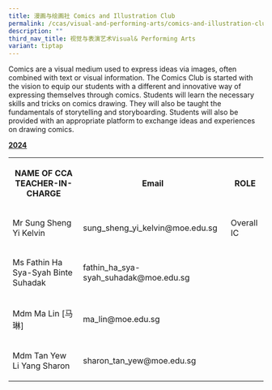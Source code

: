 ```yaml
---
title: 漫画与绘画社 Comics and Illustration Club
permalink: /ccas/visual-and-performing-arts/comics-and-illustration-club/
description: ""
third_nav_title: 视觉与表演艺术Visual& Performing Arts
variant: tiptap
---
```

<p>Comics are a visual medium used to express ideas via images, often combined with text or visual information. The Comics Club is started with the vision to equip our students with a different and innovative way of expressing themselves through comics. Students will learn the necessary skills and tricks on comics drawing. They will also be taught the fundamentals of storytelling and storyboarding. Students will also be provided with an appropriate platform to exchange ideas and experiences on drawing comics.</p><p><strong><u>2024</u></strong></p><table><tbody><tr><th rowspan="1" colspan="1"><p>NAME OF CCA<br>TEACHER-IN-CHARGE</p></th><th rowspan="1" colspan="1"><p>Email</p></th><th rowspan="1" colspan="1"><p>ROLE</p></th></tr><tr><td rowspan="1" colspan="1"><p>Mr Sung Sheng Yi Kelvin</p></td><td rowspan="1" colspan="1"><p>sung_sheng_yi_kelvin@moe.edu.sg</p></td><td rowspan="1" colspan="1"><p>Overall IC</p></td></tr><tr><td rowspan="1" colspan="1"><p>Ms Fathin Ha Sya-Syah Binte Suhadak</p></td><td rowspan="1" colspan="1"><p>fathin_ha_sya-syah_suhadak@moe.edu.sg</p></td><td rowspan="1" colspan="1"><p></p></td></tr><tr><td rowspan="1" colspan="1"><p>Mdm Ma Lin [马 琳]</p></td><td rowspan="1" colspan="1"><p>ma_lin@moe.edu.sg</p></td><td rowspan="1" colspan="1"><p></p></td></tr><tr><td rowspan="1" colspan="1"><p>Mdm Tan Yew Li Yang Sharon</p></td><td rowspan="1" colspan="1"><p>sharon_tan_yew@moe.edu.sg</p></td><td rowspan="1" colspan="1"><p></p></td></tr></tbody></table><p></p>